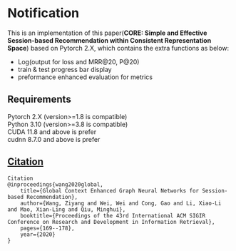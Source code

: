 <a name="Z8Hwj"></a>
# Notification
This is an implementation of this paper(**CORE: Simple and Effective Session-based Recommendation within Consistent Representation Space**) based on Pytorch 2.X, which contains the extra functions as below:

- Log(output for loss and MRR@20, P@20)
- train & test progress bar display
- preformance enhanced evaluation for metrics
<a name="i1yiS"></a>
## Requirements
Pytorch 2.X (version>=1.8 is compatible)<br />Python 3.10 (version>=3.8 is compatible)<br />CUDA 11.8 and above is prefer<br />cudnn 8.7.0 and above is prefer
<a name="aRMxw"></a>
## [Citation](https://github.com/CRIPAC-DIG/SR-GNN/tree/e21cfa431f74c25ae6e4ae9261deefe11d1cb488#citation)
```
Citation
@inproceedings{wang2020global,
    title={Global Context Enhanced Graph Neural Networks for Session-based Recommendation},
    author={Wang, Ziyang and Wei, Wei and Cong, Gao and Li, Xiao-Li and Mao, Xian-Ling and Qiu, Minghui},
    booktitle={Proceedings of the 43rd International ACM SIGIR Conference on Research and Development in Information Retrieval},
    pages={169--178},
    year={2020}
}
```
